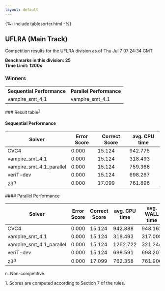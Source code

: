 ```yaml
---
layout: default
---
```

{%- include tablesorter.html -%}

##  UFLRA (Main Track)

Competition results for the UFLRA division as of Thu Jul 7 07:24:34 GMT

**Benchmarks in this division: 25**
<br/>
**Time Limit: 1200s**


### Winners
<table>
<tr>
<th class="center">Sequential Performance</th>
<th class="center">Parallel Performance</th>
</tr>
<tr class="center">
<td>vampire_smt_4.1</td>
<td>vampire_smt_4.1</td>
</tr>
</table>
### Result table<sup><a href="#fn1">1</a></sup>
 




#### Sequential Performance
<table id="sequential" class="result sorted">
<thead>
<tr>
<th class="center">Solver</th>
<th class="center">Error Score</th>
<th class="center">Correct Score</th>
<th class="center">avg. CPU time </th>
</tr>
</thead>
<tr>
<td>CVC4</td>
<td class="right">0.000</td>
<td class="right">15.124</td>
<td class="right">942.775</td>
</tr>
<tr>
<td>vampire_smt_4.1</td>
<td class="right">0.000</td>
<td class="right">15.124</td>
<td class="right">318.493</td>
</tr>
<tr>
<td>vampire_smt_4.1_parallel</td>
<td class="right">0.000</td>
<td class="right">15.124</td>
<td class="right">759.366</td>
</tr>
<tr>
<td>veriT-dev</td>
<td class="right">0.000</td>
<td class="right">15.124</td>
<td class="right">698.267</td>
</tr>
<tr>
<td>z3<SUP><a href="#fn">n</a></SUP>
</td>
<td class="right">0.000</td>
<td class="right">17.099</td>
<td class="right">761.896</td>
</tr>

</table>
#### Parallel Performance
<table id="parallel" class="result sorted">
<thead>
<tr>
<th class="center">Solver</th><th class="center">Error Score</th>
<th class="center">Correct Score</th>
<th class="center">avg. CPU time </th>
<th class="center">avg. WALL time </th>

<th class="center">Unsolved</th>
</tr>
</thead>
<tr>
<td>CVC4</td>
<td class="right">0.000</td>
<td class="right">15.124</td>
<td class="right">942.888</td>
<td class="right">948.161</td>
<td class="right">5</td>
</tr>
<tr>
<td>vampire_smt_4.1</td>
<td class="right">0.000</td>
<td class="right">15.124</td>
<td class="right">318.493</td>
<td class="right">317.005</td>
<td class="right">5</td>
</tr>
<tr>
<td>vampire_smt_4.1_parallel</td>
<td class="right">0.000</td>
<td class="right">15.124</td>
<td class="right">1262.722</td>
<td class="right">321.244</td>
<td class="right">5</td>
</tr>
<tr>
<td>veriT-dev</td>
<td class="right">0.000</td>
<td class="right">15.124</td>
<td class="right">698.591</td>
<td class="right">698.207</td>
<td class="right">5</td>
</tr>
<tr>
<td>z3<SUP><a href="#fn">n</a></SUP>
</td>
<td class="right">0.000</td>
<td class="right">17.099</td>
<td class="right">762.358</td>
<td class="right">761.906</td>
<td class="right">4</td>
</tr>
</table>
<span id="fn"> n. Non-competitive.</span>

<span id="fn1"> 1. Scores are computed according to Section 7 of the rules.</span>


